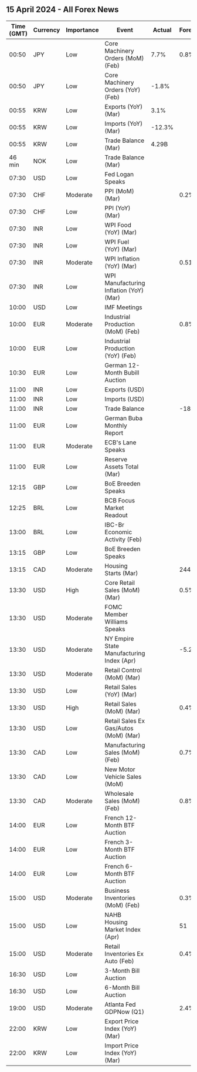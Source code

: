 ## 15 April 2024 - All Forex News

| Time (GMT) | Currency | Importance | Event | Actual | Forecast | Previous |
|------|----------|------------|-------|--------|----------|----------|
| 00:50 | JPY | Low | Core Machinery Orders (MoM) (Feb) | 7.7% | 0.8% | -1.7% |
| 00:50 | JPY | Low | Core Machinery Orders (YoY) (Feb) | -1.8% |  | -10.9% |
| 00:55 | KRW | Low | Exports (YoY) (Mar) | 3.1% |  | 3.1% |
| 00:55 | KRW | Low | Imports (YoY) (Mar) | -12.3% |  | -12.3% |
| 00:55 | KRW | Low | Trade Balance (Mar) | 4.29B |  | 4.28B |
| 46 min | NOK | Low | Trade Balance (Mar) |  |  | 51.8B |
| 07:30 | USD | Low | Fed Logan Speaks |  |  |  |
| 07:30 | CHF | Moderate | PPI (MoM) (Mar) |  | 0.2% | 0.1% |
| 07:30 | CHF | Low | PPI (YoY) (Mar) |  |  | -2.0% |
| 07:30 | INR | Low | WPI Food (YoY) (Mar) |  |  | 6.95% |
| 07:30 | INR | Low | WPI Fuel (YoY) (Mar) |  |  | -1.59% |
| 07:30 | INR | Moderate | WPI Inflation (YoY) (Mar) |  | 0.51% | 0.20% |
| 07:30 | INR | Low | WPI Manufacturing Inflation (YoY) (Mar) |  |  | -1.27% |
| 10:00 | USD | Low | IMF Meetings |  |  |  |
| 10:00 | EUR | Moderate | Industrial Production (MoM) (Feb) |  | 0.8% | -3.2% |
| 10:00 | EUR | Low | Industrial Production (YoY) (Feb) |  |  | -6.7% |
| 10:30 | EUR | Low | German 12-Month Bubill Auction |  |  | 3.390% |
| 11:00 | INR | Low | Exports (USD) |  |  | 41.40B |
| 11:00 | INR | Low | Imports (USD) |  |  | 60.11B |
| 11:00 | INR | Low | Trade Balance |  | -18.78B | -18.71B |
| 11:00 | EUR | Low | German Buba Monthly Report |  |  |  |
| 11:00 | EUR | Moderate | ECB's Lane Speaks |  |  |  |
| 11:00 | EUR | Low | Reserve Assets Total (Mar) |  |  | 1,156.11B |
| 12:15 | GBP | Low | BoE Breeden Speaks |  |  |  |
| 12:25 | BRL | Low | BCB Focus Market Readout |  |  |  |
| 13:00 | BRL | Low | IBC-Br Economic Activity (Feb) |  |  | 0.60% |
| 13:15 | GBP | Low | BoE Breeden Speaks |  |  |  |
| 13:15 | CAD | Moderate | Housing Starts (Mar) |  | 244.0K | 253.5K |
| 13:30 | USD | High | Core Retail Sales (MoM) (Mar) |  | 0.5% | 0.3% |
| 13:30 | USD | Moderate | FOMC Member Williams Speaks |  |  |  |
| 13:30 | USD | Moderate | NY Empire State Manufacturing Index (Apr) |  | -5.20 | -20.90 |
| 13:30 | USD | Moderate | Retail Control (MoM) (Mar) |  |  | 0.0% |
| 13:30 | USD | Low | Retail Sales (YoY) (Mar) |  |  | 1.50% |
| 13:30 | USD | High | Retail Sales (MoM) (Mar) |  | 0.4% | 0.6% |
| 13:30 | USD | Low | Retail Sales Ex Gas/Autos (MoM) (Mar) |  |  | 0.3% |
| 13:30 | CAD | Low | Manufacturing Sales (MoM) (Feb) |  | 0.7% | 0.2% |
| 13:30 | CAD | Low | New Motor Vehicle Sales (MoM) |  |  | 116.9K |
| 13:30 | CAD | Moderate | Wholesale Sales (MoM) (Feb) |  | 0.8% | 0.1% |
| 14:00 | EUR | Low | French 12-Month BTF Auction |  |  | 3.461% |
| 14:00 | EUR | Low | French 3-Month BTF Auction |  |  | 3.827% |
| 14:00 | EUR | Low | French 6-Month BTF Auction |  |  | 3.697% |
| 15:00 | USD | Moderate | Business Inventories (MoM) (Feb) |  | 0.3% | 0.0% |
| 15:00 | USD | Low | NAHB Housing Market Index (Apr) |  | 51 | 51 |
| 15:00 | USD | Moderate | Retail Inventories Ex Auto (Feb) |  | 0.4% | 0.3% |
| 16:30 | USD | Low | 3-Month Bill Auction |  |  | 5.225% |
| 16:30 | USD | Low | 6-Month Bill Auction |  |  | 5.120% |
| 19:00 | USD | Moderate | Atlanta Fed GDPNow (Q1) |  | 2.4% | 2.4% |
| 22:00 | KRW | Low | Export Price Index (YoY) (Mar) |  |  | 4.2% |
| 22:00 | KRW | Low | Import Price Index (YoY) (Mar) |  |  | -0.2% |
